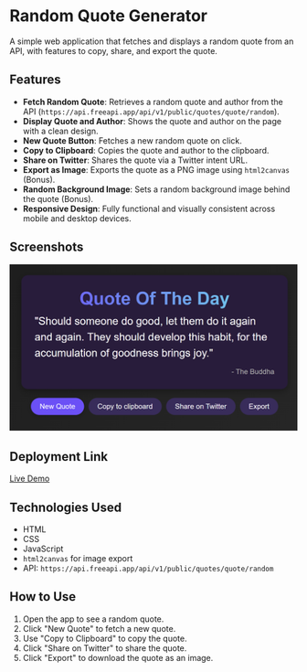 # Random Quote Generator

A simple web application that fetches and displays a random quote from an API, with features to copy, share, and export the quote.

## Features
- **Fetch Random Quote**: Retrieves a random quote and author from the API (`https://api.freeapi.app/api/v1/public/quotes/quote/random`).
- **Display Quote and Author**: Shows the quote and author on the page with a clean design.
- **New Quote Button**: Fetches a new random quote on click.
- **Copy to Clipboard**: Copies the quote and author to the clipboard.
- **Share on Twitter**: Shares the quote via a Twitter intent URL.
- **Export as Image**: Exports the quote as a PNG image using `html2canvas` (Bonus).
- **Random Background Image**: Sets a random background image behind the quote (Bonus).
- **Responsive Design**: Fully functional and visually consistent across mobile and desktop devices.

## Screenshots
![Quote Display](quote_img.png)


## Deployment Link
[Live Demo]([https://quote-generator-your-username.vercel.app](https://projects-nine-beta.vercel.app/))

## Technologies Used
- HTML
- CSS
- JavaScript
- `html2canvas` for image export
- API: `https://api.freeapi.app/api/v1/public/quotes/quote/random`

## How to Use
1. Open the app to see a random quote.
2. Click "New Quote" to fetch a new quote.
3. Use "Copy to Clipboard" to copy the quote.
4. Click "Share on Twitter" to share the quote.
5. Click "Export" to download the quote as an image.
